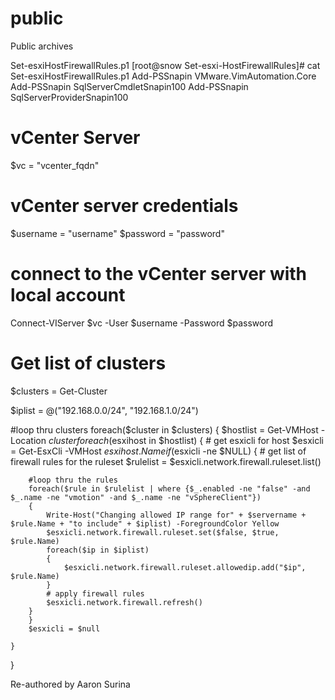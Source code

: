 # public
Public archives

Set-esxiHostFirewallRules.p1
[root@snow Set-esxi-HostFirewallRules]# cat Set-esxiHostFirewallRules.p1
Add-PSSnapin VMware.VimAutomation.Core
Add-PSSnapin SqlServerCmdletSnapin100
Add-PSSnapin SqlServerProviderSnapin100

# vCenter Server
$vc = "vcenter_fqdn"

# vCenter server credentials
$username = "username"
$password = "password"

# connect to the vCenter server with local account
Connect-VIServer $vc -User $username -Password $password

# Get list of clusters
$clusters = Get-Cluster

$iplist = @("192.168.0.0/24", "192.168.1.0/24")

#loop thru clusters
foreach($cluster in $clusters)
{
    $hostlist = Get-VMHost -Location $cluster
    foreach($esxihost in $hostlist)
    {
        # get esxicli for host
        $esxicli = Get-EsxCli -VMHost $esxihost.Name
        if($esxicli -ne $NULL)
        {
        # get list of firewall rules for the ruleset
        $rulelist = $esxicli.network.firewall.ruleset.list()



        #loop thru the rules
        foreach($rule in $rulelist | where {$_.enabled -ne "false" -and $_.name -ne "vmotion" -and $_.name -ne "vSphereClient"})
        {
            Write-Host("Changing allowed IP range for" + $servername + $rule.Name + "to include" + $iplist) -ForegroundColor Yellow
            $esxicli.network.firewall.ruleset.set($false, $true, $rule.Name)
            foreach($ip in $iplist)
            {
                $esxicli.network.firewall.ruleset.allowedip.add("$ip", $rule.Name)
            }
            # apply firewall rules
            $esxicli.network.firewall.refresh()
        }
        }
        $esxicli = $null

    }

}




Re-authored by Aaron Surina
  
